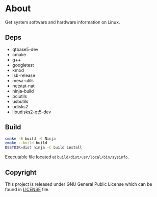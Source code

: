 
# About
Get system software and hardware information on Linux.

## Deps
- qtbase5-dev
- cmake
- g++
- googletest
- kmod
- lsb-release
- mesa-utils
- netstat-nat
- ninja-build
- pciutils
- usbutils
- udisks2
- libudisks2-qt5-dev

## Build
```bash
cmake -B build -G Ninja
cmake --build build
DESTDIR=dist ninja -C build install
```

Executable file located at `build/dist/usr/local/bin/sysinfo`.

## Copyright
This project is released under GNU General Public License which can be found in
[LICENSE](LICENSE) file.
